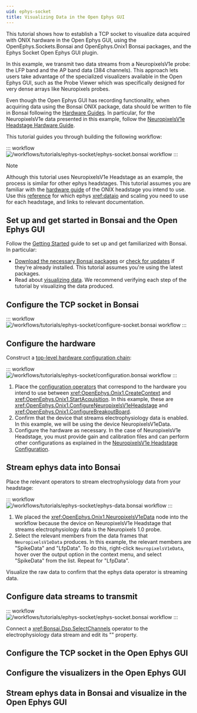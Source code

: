 ```yaml
---
uid: ephys-socket
title: Visualizing Data in the Open Ephys GUI
---
```


This tutorial shows how to establish a TCP socket to visualize data acquired with ONIX hardware in the Open Ephys GUI, using the OpenEphys.Sockets.Bonsai and OpenEphys.Onix1 Bonsai packages, and the Ephys Socket Open Ephys GUI plugin.

In this example, we transmit two data streams from a NeuropixelsV1e probe: the LFP band and the AP band data (384 channels). This approach lets users take advantage of the specialized visualizers available in the Open Ephys GUI, such as the Probe Viewer which was specifically designed for very dense arrays like Neuropixels probes.

Even though the Open Ephys GUI has recording functionality, when acquiring data using the Bonsai ONIX package, data should be written to file in Bonsai following the [Hardware Guides](xref:hardware). In particular, for the NeuropixelsV1e data presented in this example, follow the [NeuropixelsV1e Headstage Hardware Guide](xref:np1e).

This tutorial guides you through building the following workflow: 

::: workflow
![/workflows/tutorials/ephys-socket/ephys-socket.bonsai workflow](../../workflows/tutorials/ephys-socket/ephys-socket.bonsai)
:::

<!-- This method is generalizable to any continuous data stream in the correct matrix format -->

> [!NOTE]
> Although this tutorial uses NeuropixelsV1e Headstage as an example, the process is similar for other ephys headstages. This
> tutorial assumes you are familiar with the [hardware guide](xref:hardware) of the ONIX headstage you intend to use.
> Use this [reference](xref:reference) for which ephys <xref:dataio> and scaling you need to use for each headstage, and links to relevant
> documentation. 

## Set up and get started in Bonsai and the Open Ephys GUI

Follow the [Getting Started](xref:getting-started) guide to set up and get familiarized with Bonsai. In particular:

- [Download the necessary Bonsai packages](xref:install-configure-bonsai#install-packages-in-bonsai) or 
[check for updates](xref:install-configure-bonsai#update-packages-in-bonsai) if they're already installed. This tutorial assumes you're using the latest packages.
- Read about [visualizing data](xref:visualize-data). We recommend verifying each step of the tutorial by visualizing the data produced.

<!-- Make sure they install OpenEphys.Sockets.Bonsai, or is this going to be included in the "necessary Bonsai packages"? -->

<!-- Open Ephys GUI instructions -->

## Configure the TCP socket in Bonsai

::: workflow
![/workflows/tutorials/ephys-socket/configure-socket.bonsai workflow](../../workflows/tutorials/ephys-socket/configure-socket.bonsai)
:::

<!-- add txt -->
<!-- Tip about Use Alt and drag if not at the top -->

## Configure the hardware

Construct a [top-level hardware configuration chain](xref:initialize-onicontext): 

::: workflow
![/workflows/tutorials/ephys-socket/configuration.bonsai workflow](../../workflows/tutorials/ephys-socket/configuration.bonsai)
:::

1. Place the [configuration operators](xref:configure) that correspond to the hardware you intend to use between
<xref:OpenEphys.Onix1.CreateContext> and <xref:OpenEphys.Onix1.StartAcquisition>. In this example, these are <xref:OpenEphys.Onix1.ConfigureNeuropixelsV1eHeadstage> and <xref:OpenEphys.Onix1.ConfigureBreakoutBoard>.
1. Confirm that the device that streams electrophysiology data is enabled. In this example, we will be using the device NeuropixelsV1eData.
1. Configure the hardware as necessary. In the case of NeuropixelsV1e Headstage, you must provide gain and calibration files and can perform other configurations as explained in the [NeuropixelsV1e Headstage Configuration](xref:np1e_configuration).

## Stream ephys data into Bonsai

Place the relevant operators to stream electrophysiology data from your headstage:

::: workflow
![/workflows/tutorials/ephys-socket/ephys-data.bonsai workflow](../../workflows/tutorials/ephys-socket/ephys-data.bonsai)
:::

1. We placed the <xref:OpenEphys.Onix1.NeuropixelsV1eData> node into the workflow because the device on NeuropixelsV1e Headstage that streams electrophysiology data is the Neuropixels 1.0 probe.
1. Select the relevant members from the data frames that `NeuropixelsV1eData` produces. In this example, the relevant members are "SpikeData" and "LfpData". To do this, right-click `NeuropixelsV1eData`, hover over the output option in the context menu, and select "SpikeData" from the list. Repeat for "LfpData".

Visualize the raw data to confirm that the ephys data operator is streaming data. 

## Configure data streams to transmit

::: workflow
![/workflows/tutorials/ephys-socket/ephys-socket.bonsai workflow](../../workflows/tutorials/ephys-socket/ephys-socket.bonsai)
:::

<!-- change txt -->
Connect a <xref:Bonsai.Dsp.SelectChannels> operator to the electrophysiology data stream and edit its "" property.

## Configure the TCP socket in the Open Ephys GUI

<!-- add pics -->

## Configure the visualizers in the Open Ephys GUI

<!-- add pics -->

## Stream ephys data in Bonsai and visualize in the Open Ephys GUI

<!-- add video -->
<!-- add troubleshooting -->